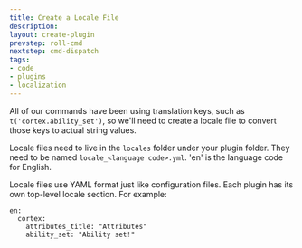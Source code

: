 ```yaml
---
title: Create a Locale File
description:
layout: create-plugin
prevstep: roll-cmd
nextstep: cmd-dispatch
tags: 
- code
- plugins
- localization
---
```


All of our commands have been using translation keys, such as `t('cortex.ability_set')`, so we'll need to create a locale file to convert those keys to actual string values.

Locale files need to live in the `locales` folder under your plugin folder.  They need to be named `locale_<language code>.yml`.  'en' is the language code for English.

Locale files use YAML format just like configuration files.   Each plugin has its own top-level locale section.  For example:

    en: 
      cortex:
        attributes_title: "Attributes"
        ability_set: "Ability set!"